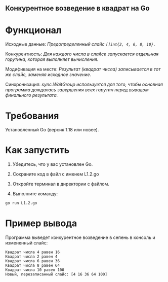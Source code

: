 ## Конкурентное возведение в квадрат на Go

# Функционал
 Исходные данные: *Предопределенный слайс ```[]int{2, 4, 6, 8, 10}.```*

 Конкурентность: *Для каждого числа в слайсе запускается отдельная горутина, которая выполняет вычисления.*
 
 Модификация на месте: *Результат (квадрат числа) записывается в тот же слайс, заменяя исходное значение.*

 Синхронизация:  *sync.WaitGroup используется для того, чтобы основная программа дождалась завершения всех горутин перед выводом финального результата.*

# Требования
Установленный Go (версия 1.18 или новее).

# Как запустить
1. Убедитесь, что у вас установлен Go.

2. Сохраните код в файл с именем L1.2.go

3. Откройте терминал в директории с файлом.

4. Выполните команду:

```Bash
go run L1.2.go
```
# Пример вывода
Программа выведет конкурентное возведение в сепень в консоль и измененный слайс:

```
Квадрат числа 4 равен 16
Квадрат числа 2 равен 4
Квадрат числа 6 равен 36
Квадрат числа 8 равен 64
Квадрат числа 10 равен 100
Новый, перезаписанный слайс: [4 16 36 64 100]
```
